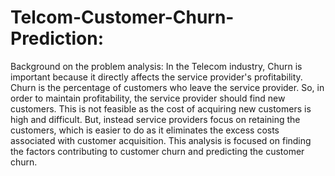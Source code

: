 # Telcom-Customer-Churn-Prediction:

Background on the problem analysis:
In the Telecom industry, Churn is important because it directly affects the service provider's profitability. Churn is the percentage of customers who leave the service provider. So, in order to maintain profitability, the service provider should find new customers. This is not feasible as the cost of acquiring new customers is high and difficult. But, instead service providers focus on retaining the customers, which is easier to do as it eliminates the excess costs associated with customer acquisition. This analysis is focused on finding the factors contributing to customer churn and predicting the customer churn.
